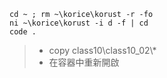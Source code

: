 ```
cd ~ ; rm ~\korice\korust -r -fo
ni ~\korice\korust -i d -f | cd
code .
```
> * copy class10\\class10_02\\*
> * 在容器中重新開啟
```
